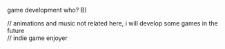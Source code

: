 game development who? B)

// animations and music not related here, i will develop some games in the future  
// indie game enjoyer
